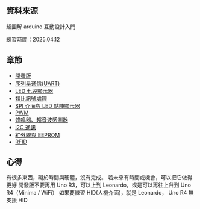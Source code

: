 ## 資料來源

超圖解 arduino 互動設計入門

練習時間：2025.04.12

## 章節

-   [開發版](./開發版.md)
-   [序列阜通信(UART)](<./序列阜通信(UART).md>)
-   [LED 七段顯示器](./LED七段顯示器.md)
-   [類比訊號處理](./類比訊號處理.md)
-   [SPI 介面與 LED 點陣顯示器](./SPI介面與LED點陣顯示器.md)
-   [PWM](./PWM與馬達.md)
-   [蜂鳴器、超音波感測器](./蜂鳴器、超音波感測器.md)
-   [I2C 通訊](./I2C通訊界面與LCD.md)
-   [紅外線與 EEPROM](./紅外線與EEPROM.md)
-   [RFID](./RFID.md)

## 心得

有很多東西，礙於時間與硬體，沒有完成。
若未來有時間或機會，可以把它做得更好
開發版不要再用 Uno R3，可以上到 Leonardo，或是可以再往上升到 Uno R4（Minima / WiFi）
如果要練習 HID(人機介面)，就是 Leonardo， Uno R4 無支援 HID
